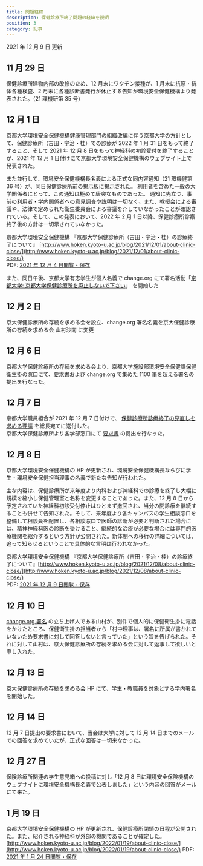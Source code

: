 ```yaml
---
title: 問題経緯
description: 保健診療所終了問題の経緯を説明
position: 3
category: 記事
---
```


2021 年 12 月 9 日 更新

## 11 月 29 日

保健診療所建物内部の改修のため、12 月末にワクチン接種が、1 月末に抗原・抗体各種検査、2 月末に各種診断書発行が休止する告知が環境安全保健機構より発表された。（21 環機研第 35 号）

## 12 月 1 日

京都大学環境安全保健機構健康管理部門の組織改編に伴う京都大学の方針として、保健診療所（吉田・宇治・桂）での診療が 2022 年 1 月 31 日をもって終了すること、そして 2021 年 12 月 8 日をもって神経科の初診受付を終了することが、2021 年 12 月 1 日付けにて京都大学環境安全保健機構のウェブサイト上で発表された。

また並行して、環境安全保健機構長名義による正式な同内容通知（21 環機健第 36 号）が、同日保健診療所前の掲示板に掲示された。
利用者を含めた一般の大学関係者にとって、この通知は極めて唐突なものであった。
通知に先立つ、事前の利用者・学内関係者への意見調査や説明は一切なく、また、教授会による審議や、法律で定められた衛生委員会による審議を介していなかったことが確認されている。そして、この発表において、2022 年 2 月 1 日以降、保健診療所診察終了後の方針は一切示されていなかった。

京都大学環境安全保健機構 『京都大学保健診療所（吉田・宇治・桂）の診療終了について』
[http://www.hoken.kyoto-u.ac.jp/blog/2021/12/01/about-clinic-close/](http://www.hoken.kyoto-u.ac.jp/blog/2021/12/01/about-clinic-close/)  
PDF: [2021 年 12 月 4 日閲覧・保存](https://drive.google.com/file/d/1VXTpHjbqb8XBbEwnye7sglSoz6vHirxk/view?usp=sharing)

また、同日午後、京都大学有志学生が個人名義で change.org にて署名活動「[京都大学: 京都大学保健診療所を廃止しないで下さい](https://chng.it/xGVS9jq9JF)」
を開始した

## 12 月 2 日

京大保健診療所の存続を求める会を設立、change.org 署名名義を京大保健診療所の存続を求める会 山村沙南 に変更

## 12 月 6 日

京都大学保健診療所の存続を求める会より、京都大学施設部環境安全保健課保健衛生掛の窓口にて、[要求書](/request1206)および change.org で集めた 1100 筆を超える署名の提出を行なった。

## 12 月 7 日

京都大学職員組合が 2021 年 12 月 7 日付けで、
[保健診療所診療終了の見直しを求める要請](https://www.kyodai-union.gr.jp/2021/12/07/yousei-2/?utm_source=dlvr.it&utm_medium=twitter&utm_campaign=yousei-2)
を総長宛てに送付した。  
京都大学保健診療所より各学部窓口にて [要求書](/request1206) の提出を行なった。

## 12 月 8 日

京都大学環境安全保健機構の HP が更新され、環境安全保健機構長ならびに学生・環境安全保健担当理事の名義で新たな告知が行われた。

主な内容は、保健診療所が来年度より内科および神経科での診療を終了し大幅に規模を縮小し保健管理室と名称を変更することであった。また、12 月 8 日から予定されていた神経科初診受付停止はひとまず撤回され、当分の間診療を継続することも併せて告知された。そして、来年度より各キャンパスの学生相談窓口を整備して相談員を配置し、各相談窓口で医師の診断が必要と判断された場合には、精神神経科医の診断を受けること、継続的な治療が必要な場合には専門的医療機関を紹介するという方針が公開された。新体制への移行の詳細については、追って知らせるということで具体的な言明は行われなかった。

京都大学環境安全保健機構 『京都大学保健診療所（吉田・宇治・桂）の診療終了について』[http://www.hoken.kyoto-u.ac.jp/blog/2021/12/08/about-clinic-close/](http://www.hoken.kyoto-u.ac.jp/blog/2021/12/08/about-clinic-close/)  
PDF: [2021 年 12 月 9 日閲覧・保存](https://drive.google.com/file/d/1Nxfsw-OdgPrATwJd3Qe-vJyJI3NMGdPQ/view?usp=sharing)

## 12 月 10 日

[change.org 署名](https://chng.it/xGVS9jq9JF) の立ち上げ人である山村が、別件で個人的に保健衛生掛に電話をかけたところ、保健衛生掛の担当者から「村中理事は、署名に所属が書かれていないため要求書に対して回答しないと言っていた」という旨を告げられた。それに対して山村は、京大保健診療所の存続を求める会に対して返事して欲しいと申し入れた。

## 12 月 13 日

京大保健診療所の存続を求める会 HP にて、学生・教職員を対象とする学内署名を開始した。

## 12 月 14 日

12 月 7 日提出の要求書において、当会は大学に対して 12 月 14 日までのメールでの回答を求めていたが、正式な回答は一切来なかった。

## 12 月 27 日

保険診療所関連の学生意見箱への投稿に対し「12 月 8 日に環境安全保険機構のウェブサイトに環境安全機構長名義で公表しました」という内容の回答がメールにて来た。

## 1 月 19 日

京都大学環境安全保健機構の HP が更新され、保健診療所閉鎖の日程が公開された。また、紹介される神経科が外部の機関であることが確定した。[http://www.hoken.kyoto-u.ac.jp/blog/2022/01/19/about-clinic-close/](http://www.hoken.kyoto-u.ac.jp/blog/2022/01/19/about-clinic-close/)
PDF: [2021 年 1 月 24 日閲覧・保存](https://drive.google.com/file/d/1DAqSCCWtu5w-4dHa6eFgdGfQ7aAkANEX/view?usp=sharing)
